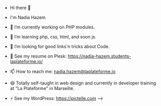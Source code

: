 - Hi there 👋
- I'm Nadia Hazem

- 🔭 I’m currently working on PHP modules.
- 🌱 I’m learning php, css, html, and soon js.
- 👯 I’m looking for good links'n tricks about Code.
- 💬  See my resume on Plesk: https://nadia-hazem.students-laplateforme.io/
- 📫 How to reach me: nadia.hazem@laplateforme.io
- 😄 Totally self-taught in web design and currently in developer training at "La Plateforme" in Marseille.
- ⚡ See my WordPress: https://pictelle.com
-->
